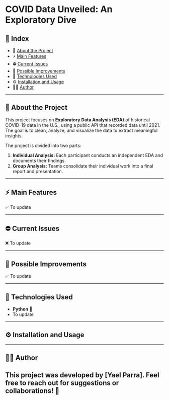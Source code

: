 #  COVID Data Unveiled: An Exploratory Dive 

## 📌 Index
- 📝 [About the Project](#-about-the-project)  
- ⚡ [Main Features](#-main-features)  
- ⛔ [Current Issues](#-current-issues) 
- 🔧 [Possible Improvements](#-possible-improvements)   
- 🔀 [Technologies Used](#-technologies-used)   
- ⚙ [Installation and Usage](#-installation-and-usage)   
- 🧑‍💻 [Author](#-author)   

---

## 📝 About the Project  
This project focuses on **Exploratory Data Analysis (EDA)** of historical COVID-19 data in the U.S., using a public API that recorded data until 2021. The goal is to clean, analyze, and visualize the data to extract meaningful insights.  

The project is divided into two parts:  
1. **Individual Analysis:** Each participant conducts an independent EDA and documents their findings.  
2. **Group Analysis:** Teams consolidate their individual work into a final report and presentation.  

---

## ⚡ Main Features  
✅ To update

---

## ⛔ Current Issues  
❌ To update 

---

## 🔧 Possible Improvements  
✅ To update 

---

## 🔀 Technologies Used  
- **Python** 🐍  
- To update
---

## ⚙ Installation and Usage  

---
## 🧑‍💻 Author
This project was developed by [Yael Parra].
Feel free to reach out for suggestions or collaborations! 🚀
---
